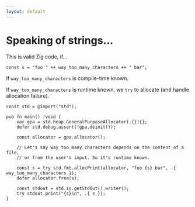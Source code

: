 ```yaml
---
layout: default
---
```

<h1>Speaking of strings...</h1>

<Transform scale="0.85">

This is valid Zig code, if...

```
const s = "foo " ++ way_too_many_characters ++ " bar";
```

<v-click>

If <code class="inline-code">way_too_many_characters</code> is <span class="color:accent">compile-time</span> known.

If <code class="inline-code">way_too_many_characters</code> is <span class="color:accent">runtime</span> known, we <code class="inline-code">try</code> to allocate (and handle allocation failure).

```text {all|12-13}
const std = @import("std");

pub fn main() !void {
    var gpa = std.heap.GeneralPurposeAllocator(.{}){};
    defer std.debug.assert(!gpa.deinit());

    const allocator = gpa.allocator();

    // Let's say way_too_many_characters depends on the content of a file,
    // or from the user's input. So it's runtime known.

    const s = try std.fmt.allocPrint(allocator, "foo {s} bar", .{ way_too_many_characters });
    defer allocator.free(s);

    const stdout = std.io.getStdOut().writer();
    try stdout.print("{s}\n", .{ s });
}
```

</v-click>

</Transform>

<!--
Comptime also introduces the operators ++ and ** for concatenating and repeating arrays and slices. These operators do not work at runtime. Are they syntactic sugar on top of comptime?

var file = try std.fs.cwd().openFile("foo.txt", .{});
defer file.close();
var buf_reader = io.bufferedReader(file.reader());
var in_stream = buf_reader.reader();
var buf: [1024]u8 = undefined;
while (try in_stream.readUntilDelimiterOrEof(&buf, '\n')) |line| {
    // do something with line...
}
-->
